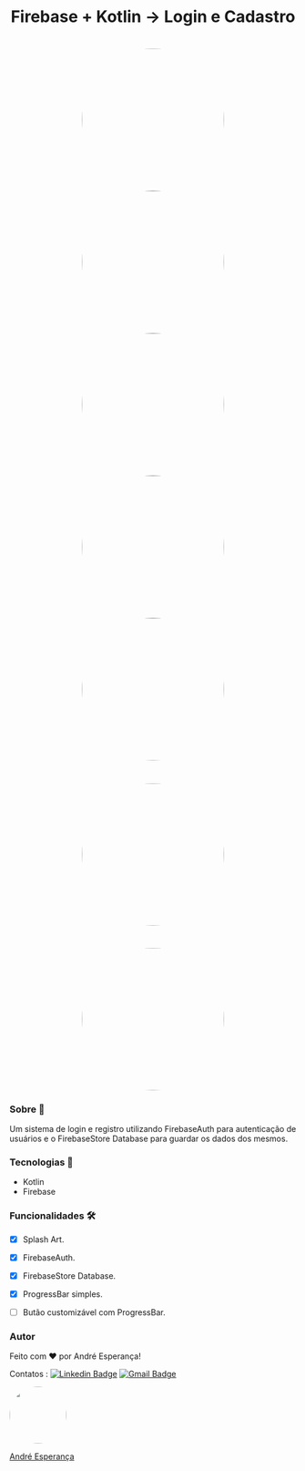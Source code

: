 <h1 align="center">Firebase + Kotlin -> Login e Cadastro</h1>


<h1 align="center">
  <img style="border-radius: 50%;" src="./assets/splash.png" width="250px;" alt=""/>
  <img style="border-radius: 50%;" src="./assets/login.png" width="250px;" alt=""/>
  <img style="border-radius: 50%;" src="./assets/logged.png" width="250px;" alt=""/>
  <img style="border-radius: 50%;" src="./assets/register.png" width="250px;" alt=""/>
  <img style="border-radius: 50%;" src="./assets/create.png" width="250px;" alt=""/>
  </h1>
  
  <h1 align="center">
   <img style="border-radius: 50%;" src="./assets/gifBGM.gif" width="250px;" alt=""/>
  </h1>


<h1 align="center">
   <img style="border-radius: 50%;" src="./assets/gifGame.gif" width="250px;" alt=""/>
</h1>


### Sobre :book:
 Um sistema de login e registro utilizando FirebaseAuth para autenticação de usuários e o FirebaseStore Database para guardar os dados dos mesmos.
 
 ### Tecnologias :rocket:

 - Kotlin 
 - Firebase
 
 ### Funcionalidades 🛠

- [x] Splash Art.
- [x] FirebaseAuth.
- [x] FirebaseStore Database.
- [x] ProgressBar simples.
- [ ] Butão customizável com ProgressBar.


### Autor


Feito com ❤️ por André Esperança!

Contatos :
[![Linkedin Badge](https://img.shields.io/badge/-André-blue?style=flat-square&logo=Linkedin&logoColor=white&link=https://www.linkedin.com/in/andr%C3%A9-esperan%C3%A7a-34021a235/)](https://www.linkedin.com/in/andr%C3%A9-esperan%C3%A7a-34021a235/) 
[![Gmail Badge](https://img.shields.io/badge/-andreesperanca2010.com-c14438?style=flat-square&logo=Gmail&logoColor=white&link=mailto:andreesperanca2010@gmail.com)](mailto:andreesperanca2010@gmail.com)

<a href="www.google.com">
  
 <img style="border-radius: 50%;" src="./assets/collageGamePhoto.jpg" width="100px;" alt=""/>
  
 <br />

  <a href="https://github.com/andreesperanca" title="">André Esperança</a>
